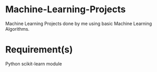 # Machine-Learning-Projects
Machine Learning Projects done by me using basic Machine Learning Algorithms.

# Requirement(s)
Python scikit-learn module
